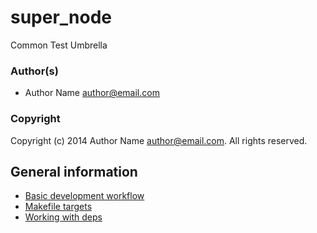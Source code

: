 # super_node

Common Test Umbrella

### Author(s)

* Author Name <author@email.com>

### Copyright

Copyright (c) 2014 Author Name <author@email.com>.  All rights reserved.


## General information

 * [Basic development workflow](https://github.com/EchoTeam/rebar-templates/blob/master/service/DEV.md)
 * [Makefile targets](https://github.com/EchoTeam/rebar-templates/blob/master/service/MAKE.md)
 * [Working with deps](https://github.com/EchoTeam/rebar-templates/blob/master/service/DEPS.md)
